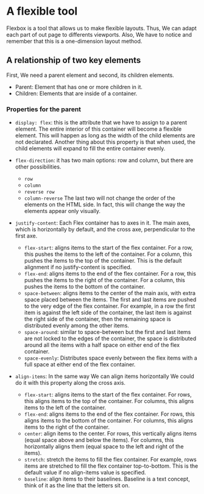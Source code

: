 # A flexible tool

Flexbox is a tool that allows us to make flexible layouts. Thus, We can adapt each part of out page to differents viewports.
Also, We have to notice and remember that this is a one-dimension layout method.

## A relationship of two key elements

First, We need a parent element and second, its children elements.  

- Parent: Element that has one or more children in it.
- Children: Elements that are inside of a container.

### Properties for the parent

- `display: flex`: this is the attribute that we have to assign to a parent element. The entire interior of this container will become a flexible element. This will happen as long as the width of the child elements are not declarated.
Another thing about this property is that when used, the child elements will expand to fill the entire container evenly.
- `flex-direction`: it has two main options: row and column, but there are other possibilities.
  - `row`
  - `column`
  - `reverse row`
  - `column-reverse`
The last two will not change the order of the elements on the HTML side. In fact, this will change the way the elements appear only visually.

- `justify-content`: Each Flex container has to axes in it. The main axes, which is horizontally by default, and the cross axe, perpendicular to the first axe.  
  - `flex-start`: aligns items to the start of the flex container. For a row, this pushes the items to the left of the container. For a column, this pushes the items to the top of the container. This is the default alignment if no justify-content is specified.
  - `flex-end`: aligns items to the end of the flex container. For a row, this pushes the items to the right of the container. For a column, this pushes the items to the bottom of the container.
  - `space-between`: aligns items to the center of the main axis, with extra space placed between the items. The first and last items are   pushed to the very edge of the flex container. For example, in a row the first item is against the left side of the container, the last item is against the right side of the container, then the remaining space is distributed evenly among the other items.
  - `space-around`: similar to space-between but the first and last items are not locked to the edges of the container, the space is distributed around all the items with a half space on either end of the flex container.
  - `space-evenly`: Distributes space evenly between the flex items with a full space at either end of the flex container.

- `align-items`: In the same way We can align items horizontally We could do it with this property along the cross axis.
  - `flex-start`: aligns items to the start of the flex container. For rows, this aligns items to the top of the container. For columns, this aligns items to the left of the container.
  - `flex-end`: aligns items to the end of the flex container. For rows, this aligns items to the bottom of the container. For columns, this aligns items to the right of the container.
  - `center`: align items to the center. For rows, this vertically aligns items (equal space above and below the items). For columns, this horizontally aligns them (equal space to the left and right of the items).
  - `stretch`: stretch the items to fill the flex container. For example, rows items are stretched to fill the flex container top-to-bottom. This is the default value if no align-items value is specified.
  - `baseline`: align items to their baselines. Baseline is a text concept, think of it as the line that the letters sit on.
